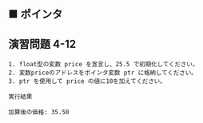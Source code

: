 ## ■ ポインタ

## 演習問題 4-12

```
1. float型の変数 price を宣言し、25.5 で初期化してください。
2. 変数priceのアドレスをポインタ変数 ptr に格納してください。
3. ptr を使用して price の値に10を加えてください。
```

`実行結果`

```
加算後の価格: 35.50
```

<!--

`模範回答`
<details>
<summary>回答を見る</summary>

```c
#include <stdio.h>

main()
{
    float price = 25.5;
    float* ptr = &price;

    *ptr += 10;

    printf("加算後の価格: %.2f\n", price);

    return 0;
}
```
</details>

-->